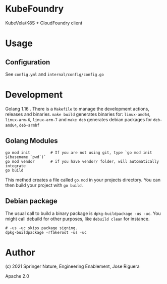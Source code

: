 KubeFoundry
===========

KubeVela/K8S + CloudFoundry client


Usage
=====


Configuration
-------------

See `config.yml`  and  `internal/config/config.go`


Development
===========

Golang 1.16 . There is a `Makefile` to manage the development actions, releases
and binaries. `make build` generates binaries for: `linux-amd64`, `linux-arm-6`,
`linux-arm-7` and `make deb` generates debian packages for `deb-amd64`, `deb-armhf`

Golang Modules
--------------

```
go mod init         # If you are not using git, type `go mod init $(basename `pwd`)`
go mod vendor       # if you have vendor/ folder, will automatically integrate
go build
```

This method creates a file called `go.mod` in your projects directory. You can
then build your project with `go build`.


Debian package
--------------

The usual call to build a binary package is `dpkg-buildpackage -us -uc`.
You might call debuild for other purposes, like `debuild clean` for instance.

```
# -us -uc skips package signing.
dpkg-buildpackage -rfakeroot -us -uc
```

Author
======

(c) 2021 Springer Nature, Engineering Enablement, Jose Riguera

Apache 2.0
